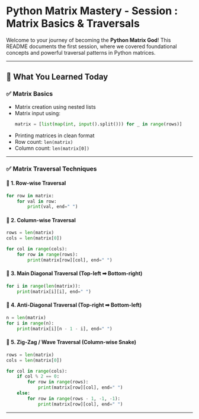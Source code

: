 
# Python Matrix Mastery - Session : Matrix Basics & Traversals

Welcome to your journey of becoming the **Python Matrix God**! This README documents the first session, where we covered foundational concepts and powerful traversal patterns in Python matrices.

---

## 📘 What You Learned Today

### ✅ Matrix Basics

- Matrix creation using nested lists
- Matrix input using:
  ```python
  matrix = [list(map(int, input().split())) for _ in range(rows)]
  ```
- Printing matrices in clean format
- Row count: `len(matrix)`
- Column count: `len(matrix[0])`

---

### ✅ Matrix Traversal Techniques

#### 🔹 1. Row-wise Traversal

```python
for row in matrix:
    for val in row:
        print(val, end=" ")
```

#### 🔹 2. Column-wise Traversal

```python
rows = len(matrix)
cols = len(matrix[0])

for col in range(cols):
    for row in range(rows):
        print(matrix[row][col], end=" ")
```

#### 🔹 3. Main Diagonal Traversal (Top-left ➡ Bottom-right)

```python
for i in range(len(matrix)):
    print(matrix[i][i], end=" ")
```

#### 🔹 4. Anti-Diagonal Traversal (Top-right ➡ Bottom-left)

```python
n = len(matrix)
for i in range(n):
    print(matrix[i][n - 1 - i], end=" ")
```

#### 🔹 5. Zig-Zag / Wave Traversal (Column-wise Snake)

```python
rows = len(matrix)
cols = len(matrix[0])

for col in range(cols):
    if col % 2 == 0:
        for row in range(rows):
            print(matrix[row][col], end=" ")
    else:
        for row in range(rows - 1, -1, -1):
            print(matrix[row][col], end=" ")
```

---


